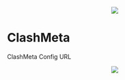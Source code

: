 <p align="center">
  <img src="https://user-images.githubusercontent.com/118822347/211564131-57bec235-3bc7-4c79-85ae-0e5d8c1c55af.gif"/>
</p>

# ClashMeta
ClashMeta Config URL

<p align="center">
  <img src="https://user-images.githubusercontent.com/76937659/153705486-44e6c1b2-74fa-4d44-be1c-36c8fdb83331.gif"/>
</p>
